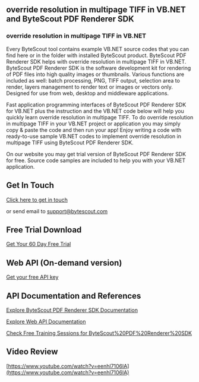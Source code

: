 ## override resolution in multipage TIFF in VB.NET and ByteScout PDF Renderer SDK

### override resolution in multipage TIFF in VB.NET

Every ByteScout tool contains example VB.NET source codes that you can find here or in the folder with installed ByteScout product. ByteScout PDF Renderer SDK helps with override resolution in multipage TIFF in VB.NET. ByteScout PDF Renderer SDK is the software development kit for rendering of PDF files into high quality images or thumbnails. Various functions are included as well: batch processing, PNG, TIFF output, selection area to render, layers management to render text or images or vectors only. Designed for use from web, desktop and middleware applications.

Fast application programming interfaces of ByteScout PDF Renderer SDK for VB.NET plus the instruction and the VB.NET code below will help you quickly learn override resolution in multipage TIFF. To do override resolution in multipage TIFF in your VB.NET project or application you may simply copy & paste the code and then run your app! Enjoy writing a code with ready-to-use sample VB.NET codes to implement override resolution in multipage TIFF using ByteScout PDF Renderer SDK.

On our website you may get trial version of ByteScout PDF Renderer SDK for free. Source code samples are included to help you with your VB.NET application.

## Get In Touch

[Click here to get in touch](https://bytescout.zendesk.com/hc/en-us/requests/new?subject=ByteScout%20PDF%20Renderer%20SDK%20Question)

or send email to [support@bytescout.com](mailto:support@bytescout.com?subject=ByteScout%20PDF%20Renderer%20SDK%20Question) 

## Free Trial Download

[Get Your 60 Day Free Trial](https://bytescout.com/download/web-installer?utm_source=github-readme)

## Web API (On-demand version)

[Get your free API key](https://pdf.co/documentation/api?utm_source=github-readme)

## API Documentation and References

[Explore ByteScout PDF Renderer SDK Documentation](https://bytescout.com/documentation/index.html?utm_source=github-readme)

[Explore Web API Documentation](https://pdf.co/documentation/api?utm_source=github-readme)

[Check Free Training Sessions for ByteScout%20PDF%20Renderer%20SDK](https://academy.bytescout.com/)

## Video Review

[https://www.youtube.com/watch?v=eenhl7106lA](https://www.youtube.com/watch?v=eenhl7106lA)
